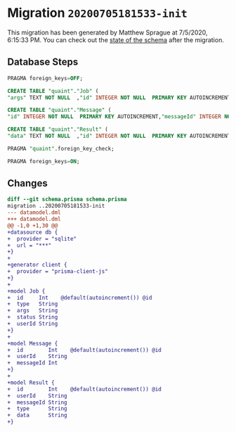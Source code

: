 # Migration `20200705181533-init`

This migration has been generated by Matthew Sprague at 7/5/2020, 6:15:33 PM.
You can check out the [state of the schema](./schema.prisma) after the migration.

## Database Steps

```sql
PRAGMA foreign_keys=OFF;

CREATE TABLE "quaint"."Job" (
"args" TEXT NOT NULL  ,"id" INTEGER NOT NULL  PRIMARY KEY AUTOINCREMENT,"status" TEXT NOT NULL  ,"type" TEXT NOT NULL  ,"userId" TEXT NOT NULL  )

CREATE TABLE "quaint"."Message" (
"id" INTEGER NOT NULL  PRIMARY KEY AUTOINCREMENT,"messageId" INTEGER NOT NULL  ,"userId" TEXT NOT NULL  )

CREATE TABLE "quaint"."Result" (
"data" TEXT NOT NULL  ,"id" INTEGER NOT NULL  PRIMARY KEY AUTOINCREMENT,"messageId" TEXT NOT NULL  ,"type" TEXT NOT NULL  ,"userId" TEXT NOT NULL  )

PRAGMA "quaint".foreign_key_check;

PRAGMA foreign_keys=ON;
```

## Changes

```diff
diff --git schema.prisma schema.prisma
migration ..20200705181533-init
--- datamodel.dml
+++ datamodel.dml
@@ -1,0 +1,30 @@
+datasource db {
+  provider = "sqlite"
+  url = "***"
+}
+
+generator client {
+  provider = "prisma-client-js"
+}
+
+model Job {
+  id     Int    @default(autoincrement()) @id
+  type   String
+  args   String
+  status String
+  userId String
+}
+
+model Message {
+  id        Int    @default(autoincrement()) @id
+  userId    String
+  messageId Int
+}
+
+model Result {
+  id        Int    @default(autoincrement()) @id
+  userId    String
+  messageId String
+  type      String
+  data      String
+}
```


